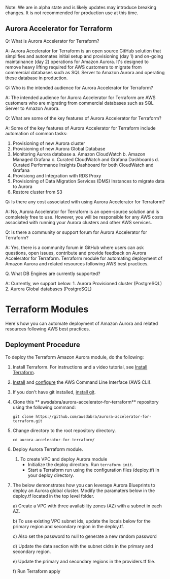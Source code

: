 Note: We are in alpha state and is likely updates may introduce breaking changes. It is not recommended for production use at this time.

## Aurora Accelerator for Terraform

Q: What is Aurora Accelerator for Terraform? 

A: Aurora Accelerator for Terraform is an open source GitHub solution that simplifies and automates initial setup and provisioning (day 1) and on-going maintainance (day 2) operations for Amazon Aurora. It's designed to remove heavy lifting required for AWS customers to migrate from commercial databases such as SQL Server to Amazon Aurora and operating these database in production.


Q: Who is the intended audience for Aurora Accelerator for Terraform? 

A: The intended audience for Aurora Accelerator for Terraform are AWS customers who are migrating from commercial databases such as SQL Server to Amazon Aurora.


Q: What are some of the key features of Aurora Accelerator for Terraform? 

A: Some of the key features of Aurora Accelerator for Terraform include automation of common tasks:
   1. Provisioning of new Aurora cluster
   2. Provisioning of new Aurora Global Database
   3. Monitoring Aurora database 
   	a. Amazon CloudWatch
   	b. Amazon Managed Grafana
	c. Curated CloudWatch and Grafana Dashboards
	d. Curated Performance Insights Dashboard for both CloudWatch and Grafana
   4. Provisiong and Integration with RDS Proxy
   5. Provisioning of Data Migration Services (DMS) Instances to migrate data to Aurora
   6. Restore cluster from S3


Q: Is there any cost associated with using Aurora Accelerator for Terraform? 

A: No, Aurora Accelerator for Terraform is an open-source solution and is completely free to use. However, you will be responsible for any AWS costs associated with running your Aurora clusters and other AWS services.


Q: Is there a community or support forum for Aurora Accelerator for Terraform? 

A: Yes, there is a community forum in GitHub where users can ask questions, open issues, contribute and provide feedback on Aurora Accelerator for Terraform. Terraform module for automating deployment of Amazon Aurora and related resources following AWS best practices.

Q. What DB Engines are currently supported?

A: Currently, we support below: 
    1. Aurora Provisioned cluster (PostgreSQL)
    2. Aurora Global databases (PostgreSQL)


# Terraform Modules

Here's how you can automate deployment of Amazon Aurora and related resources following AWS best practices.


## Deployment Procedure

To deploy the Terraform Amazon Aurora module, do the following:

1. Install Terraform. For instructions and a video tutorial, see [Install Terraform](https://learn.hashicorp.com/tutorials/terraform/install-cli).

2. [Install](https://docs.aws.amazon.com/cli/latest/userguide/install-cliv2.html) and [configure](https://docs.aws.amazon.com/cli/latest/userguide/cli-configure-quickstart.html) the AWS Command Line Interface (AWS CLI).

3. If you don't have git installed, [install git](https://git-scm.com/book/en/v2/Getting-Started-Installing-Git).

4. Clone this ** awsdabra/aurora-accelerator-for-terraform** repository using the following command:

   `git clone https://github.com/awsdabra/aurora-accelerator-for-terraform.git`

5. Change directory to the root repository directory.

   `cd aurora-accelerator-for-terraform/`


6. Deploy Aurora Terraform module.
   1. To create VPC and deploy Aurora module
      - Initialize the deploy directory. Run `terraform init`.
      - Start a Terraform run using the configuration files (deploy.tf) in your deploy directory. 

7. The below demonstrates how you can leverage Aurora Blueprints to deploy an Aurora global cluster. Modify the paramaters below in the deploy.tf located in the top level folder. 

	a) Create a VPC with three availability zones (AZ) with a subnet in each AZ. 

	b) To use existing VPC subnet ids, update the locals below for the primary region and secondary region in the deploy.tf.   

	c) Also set the password to null to generate a new random password

	d) Update the data section with the subnet cidrs in the primary and secondary region. 

	e) Update the primary and secondary regions in the providers.tf file.  

	f) Run Terraform apply



